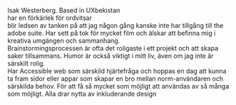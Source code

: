 
Isak Westerberg. Based in UXbekistan <br>
har en förkärlek för ordvitsar <br>
blir ledsen av tanken på att jag någon gång kanske inte har tillgång till the adobe suite.
Har sett på tok för mycket film och älskar att befinna mig i kreativa umgängen och sammanhang. <br>
Brainstormingsprocessen är ofta det roligaste i ett projekt och att skapa saker tillsammans. 
Humor är också viktigt i mitt liv, även om jag inte är särskilt rolig. <br>
Har Accessible web som särskild hjärtefråga och hoppas en dag att kunna ta fram sidor eller appar som skapar en bro mellan 
norm-användaren och särskilda behov. För att få så mycket som möjligt att användas av så många som möjligt. Alla drar nytta av inkluderande design
